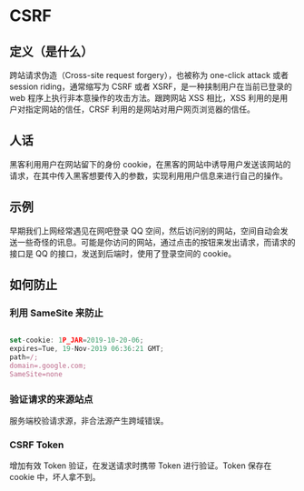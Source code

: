 # CSRF

## 定义（是什么）

跨站请求伪造（Cross-site request forgery），也被称为 one-click attack 或者 session riding，通常缩写为 CSRF 或者 XSRF，是一种挟制用户在当前已登录的 web 程序上执行非本意操作的攻击方法。跟跨网站 XSS 相比，XSS 利用的是用户对指定网站的信任，CRSF 利用的是网站对用户网页浏览器的信任。

## 人话

黑客利用用户在网站留下的身份 cookie，在黑客的网站中诱导用户发送该网站的请求，在其中传入黑客想要传入的参数，实现利用用户信息来进行自己的操作。

## 示例

早期我们上网经常遇见在网吧登录 QQ 空间，然后访问别的网站，空间自动会发送一些奇怪的讯息。可能是你访问的网站，通过点击的按钮来发出请求，而请求的接口是 QQ 的接口，发送到后端时，使用了登录空间的 cookie。

## 如何防止

### 利用 SameSite 来防止

```javascript

set-cookie: 1P_JAR=2019-10-20-06;
expires=Tue, 19-Nov-2019 06:36:21 GMT;
path=/;
domain=.google.com;
SameSite=none

```

### 验证请求的来源站点

服务端校验请求源，非合法源产生跨域错误。

### CSRF Token

增加有效 Token 验证，在发送请求时携带 Token 进行验证。Token 保存在 cookie 中，坏人拿不到。
